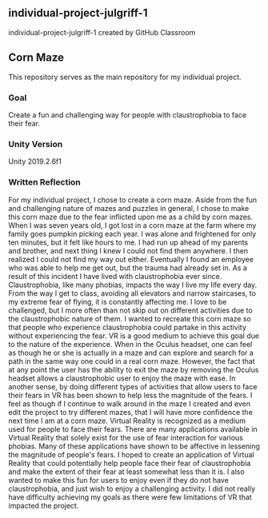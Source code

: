 ## individual-project-julgriff-1
individual-project-julgriff-1 created by GitHub Classroom

## Corn Maze
This repository serves as the main repository for my individual project.

### Goal
Create a fun and challenging way for people with claustrophobia to face their fear.

### Unity Version
Unity 2019.2.6f1

### Written Reflection
For my individual project, I chose to create a corn maze. Aside from the fun and challenging nature of mazes and puzzles in general, I chose to make this corn maze due to the fear inflicted upon me as a child by corn mazes. When I was seven years old, I got lost in a corn maze at the farm where my family goes pumpkin picking each year. I was alone and frightened for only ten minutes, but it felt like hours to me. I had run up ahead of my parents and brother, and next thing I knew I could not find them anywhere. I then realized I could not find my way out either. Eventually I found an employee who was able to help me get out, but the trauma had already set in. As a result of this incident I have lived with claustrophobia ever since. Claustrophobia, like many phobias, impacts the way I live my life every day. From the way I get to class, avoiding all elevators and narrow staircases, to my extreme fear of flying, it is constantly affecting me. I love to be challenged, but I more often than not skip out on different activities due to the claustrophobic nature of them. I wanted to recreate this corn maze so that people who experience claustrophobia could partake in this activity without experiencing the fear. VR is a good medium to achieve this goal due to the nature of the experience. When in the Oculus headset, one can feel as though he or she is actually in a maze and can explore and search for a path in the same way one could in a real corn maze. However, the fact that at any point the user has the ability to exit the maze by removing the Oculus headset allows a claustrophobic user to enjoy the maze with ease. In another sense, by doing different types of activities that allow users to face their fears in VR has been shown to help less the magnitude of the fears. I feel as though if I continue to walk around in the maze I created and even edit the project to try different mazes, that I will have more confidence the next time I am at a corn maze. Virtual Reality is recognized as a medium used for people to face their fears. There are many applications available in Virtual Reality that solely exist for the use of fear interaction for various phobias. Many of these applications have shown to be affective in lessening the magnitude of people's fears. I hoped to create an application of Virtual Reality that could potentially help people face their fear of claustrophobia and make the extent of their fear at least somewhat less than it is. I also wanted to make this fun for users to enjoy even if they do not have claustrophobia, and just wish to enjoy a challenging activity. I did not really have difficulty achieving my goals as there were few limitations of VR that impacted the project.
